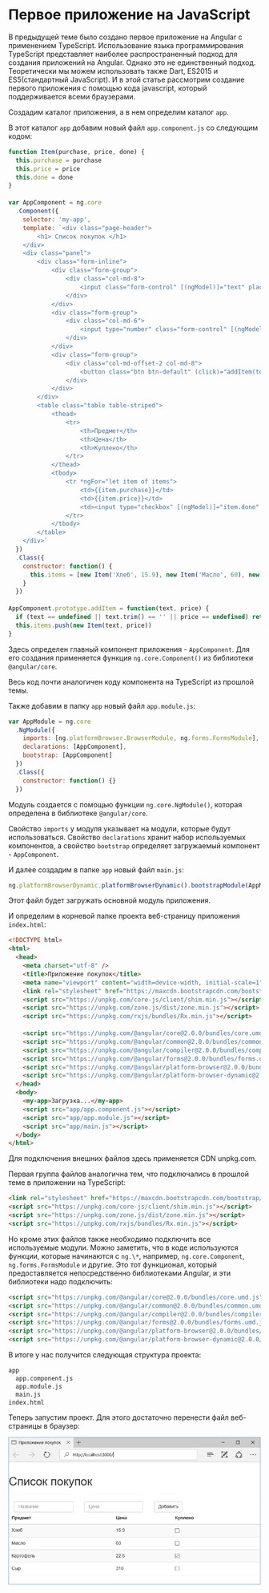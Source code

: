 # Первое приложение на JavaScript

В предыдущей теме было создано первое приложение на Angular с применением TypeScript. Использование языка программирования TypeScript представляет наиболее распространенный подход для создания приложений на Angular. Однако это не единственный подход. Теоретически мы можем использовать также Dart, ES2015 и ES5(стандартный JavaScript). И в этой статье рассмотрим создание первого приложения с помощью кода javascript, который поддерживается всеми браузерами.

Создадим каталог приложения, а в нем определим каталог `app`.

В этот каталог `app` добавим новый файл `app.component.js` со следующим кодом:

```javascript
function Item(purchase, price, done) {
  this.purchase = purchase
  this.price = price
  this.done = done
}

var AppComponent = ng.core
  .Component({
    selector: 'my-app',
    template: `<div class="page-header">
        <h1> Список покупок </h1>
    </div>
    <div class="panel">
        <div class="form-inline">
            <div class="form-group">
                <div class="col-md-8">
                    <input class="form-control" [(ngModel)]="text" placeholder = "Название" />
                </div>
            </div>
            <div class="form-group">
                <div class="col-md-6">
                    <input type="number" class="form-control" [(ngModel)]="price" placeholder="Цена" />
                </div>
            </div>
            <div class="form-group">
                <div class="col-md-offset-2 col-md-8">
                    <button class="btn btn-default" (click)="addItem(text, price)">Добавить</button>
                </div>
            </div>
        </div>
        <table class="table table-striped">
            <thead>
                <tr>
                    <th>Предмет</th>
                    <th>Цена</th>
                    <th>Куплено</th>
                </tr>
            </thead>
            <tbody>
                <tr *ngFor="let item of items">
                    <td>{{item.purchase}}</td>
                    <td>{{item.price}}</td>
                    <td><input type="checkbox" [(ngModel)]="item.done" /></td>
                </tr>
            </tbody>
        </table>
    </div>`
  })
  .Class({
    constructor: function() {
      this.items = [new Item('Хлеб', 15.9), new Item('Масло', 60), new Item('Картофель', 22.6, true), new Item('Сыр', 310)]
    }
  })

AppComponent.prototype.addItem = function(text, price) {
  if (text == undefined || text.trim() == '' || price == undefined) return
  this.items.push(new Item(text, price))
}
```

Здесь определен главный компонент приложения - `AppComponent`. Для его создания применяется функция `ng.core.Component()` из библиотеки `@angular/core`.

Весь код почти аналогичен коду компонента на TypeScript из прошлой темы.

Также добавим в папку `app` новый файл `app.module.js`:

```javascript
var AppModule = ng.core
  .NgModule({
    imports: [ng.platformBrowser.BrowserModule, ng.forms.FormsModule],
    declarations: [AppComponent],
    bootstrap: [AppComponent]
  })
  .Class({
    constructor: function() {}
  })
```

Модуль создается с помощью функции `ng.core.NgModule()`, которая определена в библиотеке `@angular/core`.

Свойство `imports` у модуля указывает на модули, которые будут использоваться. Свойство `declarations` хранит набор используемых компонентов, а свойство `bootstrap` определяет загружаемый компонент - `AppComponent`.

И далее создадим в папке `app` новый файл `main.js`:

```javascript
ng.platformBrowserDynamic.platformBrowserDynamic().bootstrapModule(AppModule)
```

Этот файл будет загружать основной модуль приложения.

И определим в корневой папке проекта веб-страницу приложения `index.html`:

```html
<!DOCTYPE html>
<html>
  <head>
    <meta charset="utf-8" />
    <title>Приложение покупок</title>
    <meta name="viewport" content="width=device-width, initial-scale=1" />
    <link rel="stylesheet" href="https://maxcdn.bootstrapcdn.com/bootstrap/3.3.2/css/bootstrap.min.css" />
    <script src="https://unpkg.com/core-js/client/shim.min.js"></script>
    <script src="https://unpkg.com/zone.js/dist/zone.min.js"></script>
    <script src="https://unpkg.com/rxjs/bundles/Rx.min.js"></script>

    <script src="https://unpkg.com/@angular/core@2.0.0/bundles/core.umd.js"></script>
    <script src="https://unpkg.com/@angular/common@2.0.0/bundles/common.umd.js"></script>
    <script src="https://unpkg.com/@angular/compiler@2.0.0/bundles/compiler.umd.js"></script>
    <script src="https://unpkg.com/@angular/forms@2.0.0/bundles/forms.umd.js"></script>
    <script src="https://unpkg.com/@angular/platform-browser@2.0.0/bundles/platform-browser.umd.js"></script>
    <script src="https://unpkg.com/@angular/platform-browser-dynamic@2.0.0/bundles/platform-browser-dynamic.umd.js"></script>
  </head>
  <body>
    <my-app>Загрузка...</my-app>
    <script src="app/app.component.js"></script>
    <script src="app/app.module.js"></script>
    <script src="app/main.js"></script>
  </body>
</html>
```

Для подключения внешних файлов здесь применяется CDN unpkg.com.

Первая группа файлов аналогична тем, что подключались в прошлой теме в приложении на TypeScript:

```html
<link rel="stylesheet" href="https://maxcdn.bootstrapcdn.com/bootstrap/3.3.2/css/bootstrap.min.css" />
<script src="https://unpkg.com/core-js/client/shim.min.js"></script>
<script src="https://unpkg.com/zone.js/dist/zone.min.js"></script>
<script src="https://unpkg.com/rxjs/bundles/Rx.min.js"></script>
```

Но кроме этих файлов также необходимо подключить все используемые модули. Можно заметить, что в коде используются функции, которые начинаются с `ng.\*`, например, `ng.core.Component`, `ng.forms.FormsModule` и другие. Это тот функционал, который предоставляется непосредственно библиотеками Angular, и эти библиотеки надо подключить:

```html
<script src="https://unpkg.com/@angular/core@2.0.0/bundles/core.umd.js"></script>
<script src="https://unpkg.com/@angular/common@2.0.0/bundles/common.umd.js"></script>
<script src="https://unpkg.com/@angular/compiler@2.0.0/bundles/compiler.umd.js"></script>
<script src="https://unpkg.com/@angular/forms@2.0.0/bundles/forms.umd.js"></script>
<script src="https://unpkg.com/@angular/platform-browser@2.0.0/bundles/platform-browser.umd.js"></script>
<script src="https://unpkg.com/@angular/platform-browser-dynamic@2.0.0/bundles/platform-browser-dynamic.umd.js"></script>
```

В итоге у нас получится следующая структура проекта:

```
app
  app.component.js
  app.module.js
  main.js
index.html
```

Теперь запустим проект. Для этого достаточно перенести файл веб-страницы в браузер:

![Скриншот приложения](first-app-2.png)
